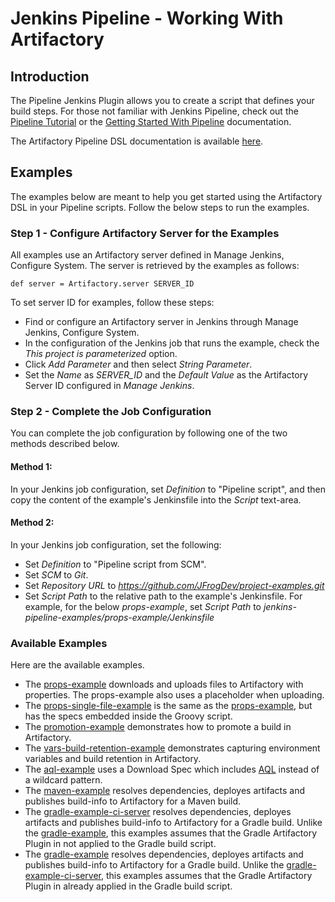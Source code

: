 # Jenkins Pipeline - Working With Artifactory

## Introduction
The Pipeline Jenkins Plugin allows you to create a script that defines your build steps. 
For those not familiar with Jenkins Pipeline, check out the [Pipeline Tutorial](https://github.com/jenkinsci/pipeline-plugin/blob/master/TUTORIAL.md) or the [Getting Started With Pipeline](https://jenkins.io/doc/pipeline/) documentation.

The Artifactory Pipeline DSL documentation is available [here](https://wiki.jenkins-ci.org/display/JENKINS/Working+With+the+Pipeline+Jenkins+Plugin).

## Examples
The examples below are meant to help you get started using the Artifactory DSL in your Pipeline scripts.
Follow the below steps to run the examples.

### Step 1 - Configure Artifactory Server for the Examples
All examples use an Artifactory server defined in Manage Jenkins, Configure System.
The server is retrieved by the examples as follows:
```
def server = Artifactory.server SERVER_ID
```
To set server ID for examples, follow these steps:
* Find or configure an Artifactory server in Jenkins through Manage Jenkins, Configure System.
* In the configuration of the Jenkins job that runs the example, check the *This project is parameterized* option.
* Click *Add Parameter* and then select *String Parameter*.
* Set the *Name* as *SERVER_ID* and the *Default Value* as the Artifactory Server ID configured in *Manage Jenkins*.

### Step 2 - Complete the Job Configuration

You can complete the job configuration by following one of the two methods described below.
#### Method 1:
In your Jenkins job configuration, set *Definition* to "Pipeline script",
and then copy the content of the example's Jenkinsfile into the *Script* text-area.
#### Method 2:
In your Jenkins job configuration, set the following:
* Set *Definition* to "Pipeline script from SCM".
* Set *SCM* to *Git*.
* Set *Repository URL* to *https://github.com/JFrogDev/project-examples.git*
* Set *Script Path* to the relative path to the example's Jenkinsfile. For example, for the below *props-example*, set *Script Path* to *jenkins-pipeline-examples/props-example/Jenkinsfile* 

### Available Examples
Here are the available examples.
* The [props-example](https://github.com/jfrogdev/project-examples/tree/master/jenkins-pipeline-examples/props-example) downloads and uploads files to Artifactory with properties. The props-example also uses a placeholder when uploading.
* The [props-single-file-example](https://github.com/jfrogdev/project-examples/tree/master/jenkins-pipeline-examples/props-single-file-example) is the same as the [props-example](https://github.com/jfrogdev/project-examples/tree/master/jenkins-pipeline-examples/props-example), but has the specs embedded inside the Groovy script.
* The [promotion-example](https://github.com/jfrogdev/project-examples/tree/master/jenkins-pipeline-examples/promotion-example) demonstrates how to promote a build in Artifactory.
* The [vars-build-retention-example](https://github.com/jfrogdev/project-examples/tree/master/jenkins-pipeline-examples/vars-build-retention-example) demonstrates capturing environment variables and build retention in Artifactory.
* The [aql-example](https://github.com/jfrogdev/project-examples/tree/master/jenkins-pipeline-examples/aql-example) uses a Download Spec which includes [AQL](https://www.jfrog.com/confluence/display/RTF/Artifactory+Query+Language) instead of a wildcard pattern.
* The [maven-example](https://github.com/jfrogdev/project-examples/tree/master/jenkins-pipeline-examples/maven-example) resolves dependencies, deployes artifacts and publishes build-info to Artifactory for a Maven build.
* The [gradle-example-ci-server](https://github.com/jfrogdev/project-examples/tree/master/jenkins-pipeline-examples/gradle-example-ci-server) resolves dependencies, deployes artifacts and publishes build-info to Artifactory for a Gradle build. Unlike the [gradle-example](https://github.com/jfrogdev/project-examples/tree/master/jenkins-pipeline-examples/gradle-example), this examples assumes that the Gradle Artifactory Plugin in not applied to the Gradle build script.
* The [gradle-example](https://github.com/jfrogdev/project-examples/tree/master/jenkins-pipeline-examples/gradle-example) resolves dependencies, deployes artifacts and publishes build-info to Artifactory for a Gradle build. Unlike the [gradle-example-ci-server](https://github.com/jfrogdev/project-examples/tree/master/jenkins-pipeline-examples/gradle-example-ci-server), this examples assumes that the Gradle Artifactory Plugin in already applied in the Gradle build script.
